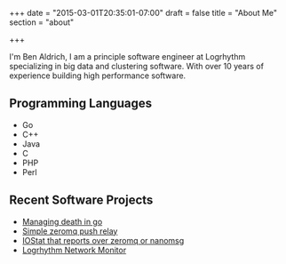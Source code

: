 +++
date = "2015-03-01T20:35:01-07:00"
draft = false
title = "About Me"
section = "about"

+++

<p>I'm Ben Aldrich, I am a principle software engineer at Logrhythm specializing in big data and clustering software. With over 10 years of experience building high performance software.</p>

## Programming Languages
* Go
* C++
* Java
* C
* PHP
* Perl

## Recent Software Projects 
* [Managing death in go](https://github.com/vrecan/death)
* [Simple zeromq push relay](https://github.com/vrecan/rift)
* [IOStat that reports over zeromq or nanomsg](https://github.com/CapillarySoftware/goiostat)
* [Logrhythm Network Monitor](https://www.logrhythm.com/siem-2.0/features-components/network-monitor.aspx)
